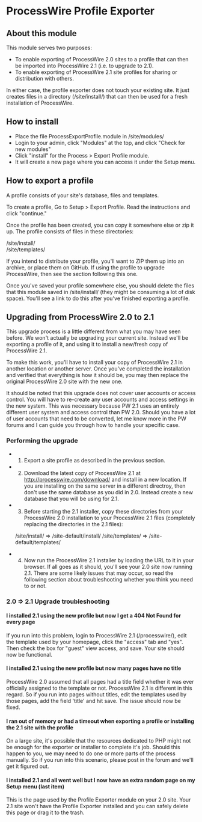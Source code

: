 # ProcessWire Profile Exporter

## About this module

This module serves two purposes:

- To enable exporting of ProcessWire 2.0 sites to a profile that can then be imported into ProcessWire 2.1 (i.e. to upgrade to 2.1).
- To enable exporting of ProcessWire 2.1 site profiles for sharing or distribution with others. 

In either case, the profile exporter does not touch your existing site. It just creates files in a directory (/site/install/) that can then be used for a fresh installation of ProcessWire.


## How to install

- Place the file ProcessExportProfile.module in /site/modules/
- Login to your admin, click "Modules" at the top, and click "Check for new modules"
- Click "install" for the Process > Export Profile module.
- It will create a new page where you can access it under the Setup menu. 


## How to export a profile

A profile consists of your site's database, files and templates. 

To create a profile, Go to Setup > Export Profile. Read the instructions and click "continue."

Once the profile has been created, you can copy it somewhere else or zip it up. The profile consists of files in these directories:

/site/install/  
/site/templates/

If you intend to distribute your profile, you'll want to ZIP them up into an archive, or place them on GitHub. If using the profile to upgrade ProcessWire, then see the section following this one.

Once you've saved your profile somewhere else, you should delete the files that this module saved in /site/install/ (they might be consuming a lot of disk space). You'll see a link to do this after you've finished exporting a profile.


## Upgrading from ProcessWire 2.0 to 2.1

This upgrade process is a little different from what you may have seen before. We won't actually be upgrading your current site. Instead we'll be exporting a profile of it, and using it to install a new/fresh copy of ProcessWire 2.1.

To make this work, you'll have to install your copy of ProcessWire 2.1 in another location or another server. Once you've completed the installation and verified that everything is how it should be, you may then replace the original ProcessWire 2.0 site with the new one. 

It should be noted that this upgrade does not cover user accounts or access control. You will have to re-create any user accounts and access settings in the new system. This was necessary because PW 2.1 uses an entirely different user system and access control than PW 2.0. Should you have a lot of user accounts that need to be converted, let me know more in the PW forums and I can guide you through how to handle your specific case.

### Performing the upgrade

- 1. Export a site profile as described in the previous section. 

- 2. Download the latest copy of ProcessWire 2.1 at <http://processwire.com/download/> and install in a new location. If you are installing on the same server in a different directroy, then don't use the same database as you did in 2.0. Instead create a new database that you will be using for 2.1.

- 3. Before starting the 2.1 installer, copy these directories from your ProcessWire 2.0 installation to your ProcessWire 2.1 files (completely replacing the directories in the 2.1 files):

    /site/install/     =>   /site-default/install/
    /site/templates/   =>   /site-default/templates/

- 4. Now run the ProcessWire 2.1 installer by loading the URL to it in your browser. If all goes as it should, you'll see your 2.0 site now running 2.1. There are some likely issues that may occur, so read the following section about troubleshooting whether you think you need to or not.


### 2.0 => 2.1 Upgrade troubleshooting

#### I installed 2.1 using the new profile but now I get a 404 Not Found for every page

If you run into this problem, login to ProcessWire 2.1 (/processwire/), edit the template used by your homepage, click the "access" tab and "yes". Then check the box for "guest" view access, and save. Your site should now be functional.

#### I installed 2.1 using the new profile but now many pages have no title

ProcessWire 2.0 assumed that all pages had a title field whether it was ever officially assigned to the template or not. ProcessWire 2.1 is different in this regard. So if you run into pages without titles, edit the templates used by those pages, add the field 'title' and hit save. The issue should now be fixed. 

#### I ran out of memory or had a timeout when exporting a profile or installing the 2.1 site with the profile

On a large site, it's possible that the resources dedicated to PHP might not be enough for the exporter or installer to complete it's job. Should this happen to you, we may need to do one or more parts of the process manually. So if you run into this scenario, please post in the forum and we'll get it figured out. 

#### I installed 2.1 and all went well but I now have an extra random page on my Setup menu (last item)

This is the page used by the Profile Exporter module on your 2.0 site. Your 2.1 site won't have the Profile Exporter installed and you can safely delete this page or drag it to the trash.


